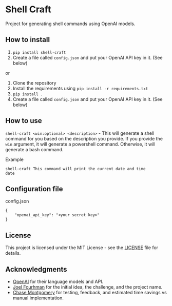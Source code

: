 # Shell Craft

Project for generating shell commands using OpenAI models.

## How to install

1. `pip install shell-craft`
2. Create a file called `config.json` and put your OpenAI API key in it. (See below)

or

1. Clone the repository
2. Install the requirements using `pip install -r requirements.txt`
3. `pip install .`
4. Create a file called `config.json` and put your OpenAI API key in it. (See below)


## How to use
`shell-craft <win:optional> <description>` - This will generate a shell command for you based on the description you provide. If you provide the `win` argument, it will generate a powershell command. Otherwise, it will generate a bash command.

Example
```
shell-craft This command will print the current date and time
date
```

## Configuration file

config.json
```
{
    "openai_api_key": "<your secret key>"
}
```


## License

This project is licensed under the MIT License - see the [LICENSE](LICENSE) file for details.

## Acknowledgments

* [OpenAI](https://openai.com/) for their language models and API.
* [Joel Fourhman](https://github.com/joelfourhman) for the initial idea, the challenge, and the project name.
* [Chase Montgomery](https://github.com/BLuFeNiX) for testing, feedback, and estimated time savings vs manual implementation.
